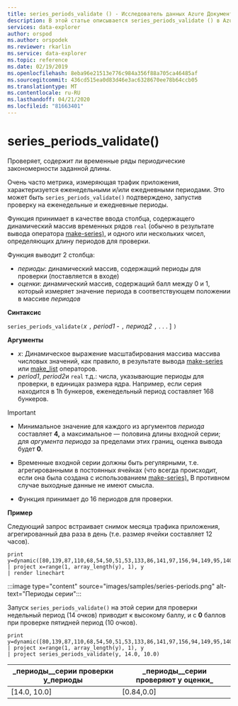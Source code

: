 ```yaml
---
title: series_periods_validate () - Исследователь данных Azure Документы Майкрософт
description: В этой статье описывается series_periods_validate () в Azure Data Explorer.
services: data-explorer
author: orspod
ms.author: orspodek
ms.reviewer: rkarlin
ms.service: data-explorer
ms.topic: reference
ms.date: 02/19/2019
ms.openlocfilehash: 8eba96e21513e776c984a356f88a705ca46485af
ms.sourcegitcommit: 436cd515ea0d83d46e3ac6328670ee78b64ccb05
ms.translationtype: MT
ms.contentlocale: ru-RU
ms.lasthandoff: 04/21/2020
ms.locfileid: "81663401"
---
```

# <a name="series_periods_validate"></a>series_periods_validate()

Проверяет, содержит ли временные ряды периодические закономерности заданной длины.  

Очень часто метрика, измеряющая трафик приложения, характеризуется еженедельными и/или ежедневными периодами. Это может быть `series_periods_validate()` подтверждено, запустив проверку на еженедельные и ежедневные периоды.

Функция принимает в качестве ввода столбца, содержащего динамический массив временных рядов `real` (обычно в результате вывода оператора [make-series),](make-seriesoperator.md) и одного или нескольких чисел, определяющих длину периодов для проверки. 

Функция выводит 2 столбца:
* *периоды*: динамический массив, содержащий периоды для проверки (поставляется в входе)
* *оценки*: динамический массив, содержащий балл между 0 и 1, который измеряет значение периода в соответствующем положении в массиве *периодов*

**Синтаксис**

`series_periods_validate(`*x* `,` *period1* - `,` *период2* `,` . . . ] `)`

**Аргументы**

* *x*: Динамическое выражение масштабирования массива массива числовых значений, как правило, в результате вывода [make-series](make-seriesoperator.md) или [make_list](makelist-aggfunction.md) операторов.
* *period1*, *period2*и `real` т.д.: числа, указывающие периоды для проверки, в единицах размера ядра. Например, если серия находится в 1h бункеров, еженедельный период составляет 168 бункеров.

> [!IMPORTANT]
> * Минимальное значение для каждого из аргументов *периода* составляет **4,** а максимальное — половина длины входной серии; для *аргумента периода* за пределами этих границ, оценка вывода будет **0**.
>
> * Временные входной серии должны быть регулярными, т.е. агрегированными в постоянных ячейках (что всегда происходит, если она была создана с использованием [make-series).](make-seriesoperator.md) В противном случае выходные данные не имеют смысла.
> 
> * Функция принимает до 16 периодов для проверки.


**Пример**

Следующий запрос встраивает снимок месяца трафика приложения, агрегированный два раза в день (т.е. размер ячейки составляет 12 часов).

```kusto
print y=dynamic([80,139,87,110,68,54,50,51,53,133,86,141,97,156,94,149,95,140,77,61,50,54,47,133,72,152,94,148,105,162,101,160,87,63,53,55,54,151,103,189,108,183,113,175,113,178,90,71,62,62,65,165,109,181,115,182,121,178,114,170])
| project x=range(1, array_length(y), 1), y  
| render linechart 
```

:::image type="content" source="images/samples/series-periods.png" alt-text="Периоды серии":::

Запуск `series_periods_validate()` на этой серии для проверки недельный период (14 очков) приводит к высокому баллу, и с **0** баллов при проверке пятидней период (10 очков).

```kusto
print y=dynamic([80,139,87,110,68,54,50,51,53,133,86,141,97,156,94,149,95,140,77,61,50,54,47,133,72,152,94,148,105,162,101,160,87,63,53,55,54,151,103,189,108,183,113,175,113,178,90,71,62,62,65,165,109,181,115,182,121,178,114,170])
| project x=range(1, array_length(y), 1), y  
| project series_periods_validate(y, 14.0, 10.0)
```

| \_периоды\_\_серии проверки y\_периоды  | \_периоды\_\_серии проверяют y оценки\_ |
|-------------|-------------------|
| [14.0, 10.0] | [0.84,0.0]  |